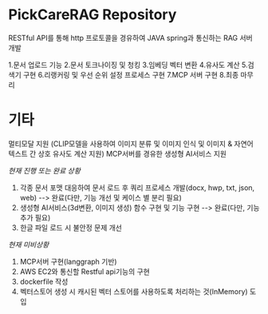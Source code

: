 # PickCareRAG Repository


RESTful API를 통해 http 프로토콜을 경유하여 JAVA spring과 통신하는 RAG 서버 개발

1.문서 업로드 기능
2.문서 토크나이징 및 청킹
3.임베딩 벡터 변환
4.유사도 계산
5.검색기 구현
6.리랭커링 및 우선 순위 설정 프로세스 구현
7.MCP 서버 구현
8.최종 마무리


# 기타
멀티모달 지원 (CLIP모델을 사용하여 이미지 분류 및 이미지 인식 및 이미지 & 자연어 텍스트 간 상호 유사도 계산 지원)
MCP서버를 경유한 생성형 AI서비스 지원

*현재 진행 또는 완료 상황*

1. 각종 문서 포맷 대응하여 문서 로드 후 쿼리 프로세스 개발(docx, hwp, txt, json, web) --> 완료(다만, 기능 개선 및 케이스 별 분리 필요)
2. 생성형 AI서비스(3d변환, 이미지 생성) 함수 구현 및 기능 구현 --> 완료(다만, 기능 추가 필요)
3. 한글 파일 로드 시 불안정 문제 개선
   


*현재 미비상황*

1. MCP서버 구현(langgraph 기반)
2. AWS EC2와 통신할 Restful api기능의 구현
3. dockerfile 작성
4. 벡터스토어 생성 시 캐시된 벡터 스토어를 사용하도록 처리하는 것(InMemory) 도입
